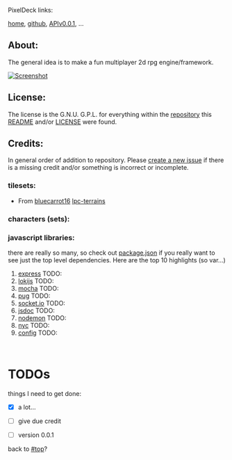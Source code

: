 <a name="top">PixelDeck links:</a>

[home](https://BadQuanta.github.io/pixeldeck/),
[github](https://github.com/BadQuanta/pixeldeck/),
[APIv0.0.1](https://badquanta.github.io/pixeldeck/pixeldeck/0.0.1/index.html),
 ...

## About:



The general idea is to make a fun multiplayer 2d rpg engine/framework.

[![Screenshot](https://badquanta.github.io/pixeldeck/imgs/Screenshot01.thumbnail.png "Screenshot" )](https://badquanta.github.io/pixeldeck/imgs/Screenshot01.png)


## License:

The license is the G.N.U. G.P.L. for everything within the [repository](https://github.com/BadQuanta/pixeldeck) this [README](./README.md) and/or [LICENSE](./LICENSE.md) were found.

## Credits:

In general order of addition to repository.  Please [create a new issue](https://github.com/badquanta/pixeldeck/issues/new) if there is a missing credit and/or something is incorrect or incomplete.

### tilesets:

* From [bluecarrot16]() [lpc-terrains](https://opengameart.org/content/lpc-terrains)

### characters (sets):



### javascript libraries:

there are really so many, so check out [package.json](./package.json) if you really want to see just the top level dependencies.  Here are the top 10 highlights (so var...)

  1) [express](#TODO) TODO:
  2) [lokijs](#TODO) TODO:
  3) [mocha](#TODO) TODO:
  4) [pug](#TODO) TODO:
  5) [socket.io](#TODO) TODO:
  6) [jsdoc](#TODO) TODO:
  7) [nodemon](#TODO) TODO:
  9) [nyc](#TODO) TODO:
  10) [config](#TODO) TODO:


<a name="TODO">&nbsp;</a>

# TODOs



things I need to get done:

* [x] a lot...
* [ ] give due credit
* [ ] version 0.0.1


back to [#top](#top)?